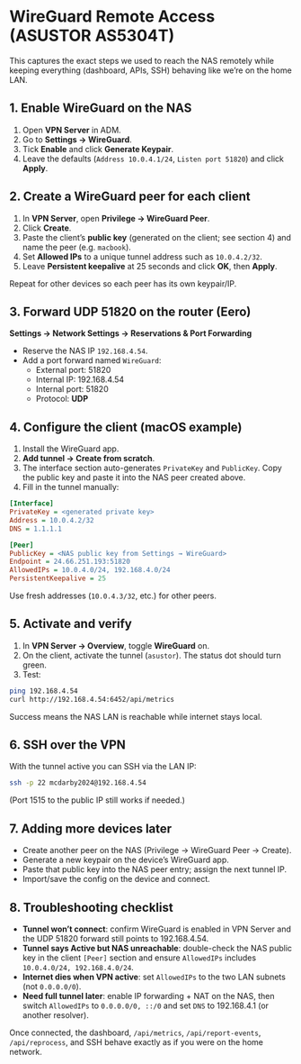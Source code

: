# WireGuard Remote Access (ASUSTOR AS5304T)

This captures the exact steps we used to reach the NAS remotely while keeping everything (dashboard, APIs, SSH) behaving like we’re on the home LAN.

## 1. Enable WireGuard on the NAS

1. Open **VPN Server** in ADM.
2. Go to **Settings → WireGuard**.
3. Tick **Enable** and click **Generate Keypair**.
4. Leave the defaults (`Address 10.0.4.1/24`, `Listen port 51820`) and click **Apply**.

## 2. Create a WireGuard peer for each client

1. In **VPN Server**, open **Privilege → WireGuard Peer**.
2. Click **Create**.
3. Paste the client’s **public key** (generated on the client; see section 4) and name the peer (e.g. `macbook`).
4. Set **Allowed IPs** to a unique tunnel address such as `10.0.4.2/32`.
5. Leave **Persistent keepalive** at 25 seconds and click **OK**, then **Apply**.

Repeat for other devices so each peer has its own keypair/IP.

## 3. Forward UDP 51820 on the router (Eero)

**Settings → Network Settings → Reservations & Port Forwarding**

- Reserve the NAS IP `192.168.4.54`.
- Add a port forward named `WireGuard`:
  - External port: 51820
  - Internal IP: 192.168.4.54
  - Internal port: 51820
  - Protocol: **UDP**

## 4. Configure the client (macOS example)

1. Install the WireGuard app.
2. **Add tunnel → Create from scratch**.
3. The interface section auto-generates `PrivateKey` and `PublicKey`. Copy the public key and paste it into the NAS peer created above.
4. Fill in the tunnel manually:

```ini
[Interface]
PrivateKey = <generated private key>
Address = 10.0.4.2/32
DNS = 1.1.1.1

[Peer]
PublicKey = <NAS public key from Settings → WireGuard>
Endpoint = 24.66.251.193:51820
AllowedIPs = 10.0.4.0/24, 192.168.4.0/24
PersistentKeepalive = 25
```

Use fresh addresses (`10.0.4.3/32`, etc.) for other peers.

## 5. Activate and verify

1. In **VPN Server → Overview**, toggle **WireGuard** on.
2. On the client, activate the tunnel (`asustor`). The status dot should turn green.
3. Test:

```bash
ping 192.168.4.54
curl http://192.168.4.54:6452/api/metrics
```

Success means the NAS LAN is reachable while internet stays local.

## 6. SSH over the VPN

With the tunnel active you can SSH via the LAN IP:

```bash
ssh -p 22 mcdarby2024@192.168.4.54
```

(Port 1515 to the public IP still works if needed.)

## 7. Adding more devices later

- Create another peer on the NAS (Privilege → WireGuard Peer → Create).
- Generate a new keypair on the device’s WireGuard app.
- Paste that public key into the NAS peer entry; assign the next tunnel IP.
- Import/save the config on the device and connect.

## 8. Troubleshooting checklist

- **Tunnel won’t connect**: confirm WireGuard is enabled in VPN Server and the UDP 51820 forward still points to 192.168.4.54.
- **Tunnel says Active but NAS unreachable**: double-check the NAS public key in the client `[Peer]` section and ensure `AllowedIPs` includes `10.0.4.0/24, 192.168.4.0/24`.
- **Internet dies when VPN active**: set `AllowedIPs` to the two LAN subnets (not `0.0.0.0/0`).
- **Need full tunnel later**: enable IP forwarding + NAT on the NAS, then switch `AllowedIPs` to `0.0.0.0/0, ::/0` and set `DNS` to 192.168.4.1 (or another resolver).

Once connected, the dashboard, `/api/metrics`, `/api/report-events`, `/api/reprocess`, and SSH behave exactly as if you were on the home network.
